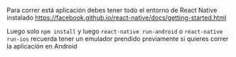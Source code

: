 Para correr está aplicación debes tener todo el entorno de React Native instalado https://facebook.github.io/react-native/docs/getting-started.html

Luego solo `npm install` y luego `react-native run-android` o `react-native run-ios` recuerda tener un emulador prendido previamente si quieres correr la aplicación en Android
